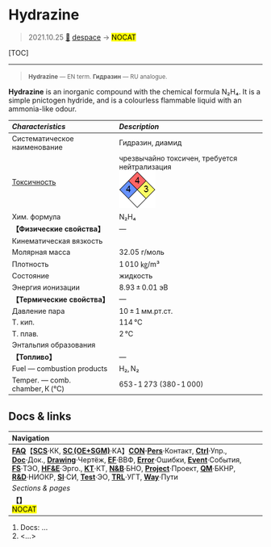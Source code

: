 # Hydrazine
> 2021.10.25 [🚀](../index/index.md) [despace](index.md) → [](.md) <mark>NOCAT</mark>

[TOC]

---

> <small>**Hydrazine** — EN term. **Гидразин** — RU analogue.</small>

**Hydrazine** is an inorganic compound with the chemical formula N₂H₄. It is a simple pnictogen hydride, and is a colourless flammable liquid with an ammonia-like odour.

|*Characteristics*|*Description*|
|:-|:-|
|Систематическое наименование|Гидразин, диамид|
|[Токсичность](nfpa_704.md)|чрезвычайно токсичен, требуется нейтрализация<br> ![](f/fuel/n2h4_nfpa704.webp)|
|Хим. формула|N₂H₄|
|**【Физические свойства】**|—|
|Кинематическая вязкость| |
|Молярная масса|32.05 г/моль|
|Плотность|1 010 ㎏/m³|
|Состояние|жидкость|
|Энергия ионизации|8.93 ± 0.01 эВ|
|**【Термические свойства】**|—|
|Давление пара|10 ± 1 мм.рт.ст.|
|Т. кип.|114 ℃|
|Т. плав.|2 ℃|
|Энтальпия образования| |
|**【Топливо】**|—|
|Fuel — combustion products|H₂, N₂|
|Temper. — comb. chamber, К (℃)|653 ‑ 1 273 (380 ‑ 1 000)|



## Docs & links
|Navigation|
|:-|
|**[FAQ](faq.md)**【**[SCS](scs.md)**·КК, **[SC (OE+SGM)](sc.md)**·КА】**[CON](contact.md)·[Pers](person.md)**·Контакт, **[Ctrl](control.md)**·Упр., **[Doc](doc.md)**·Док., **[Drawing](drawing.md)**·Чертёж, **[EF](ef.md)**·ВВФ, **[Error](error.md)**·Ошибки, **[Event](event.md)**·События, **[FS](fs.md)**·ТЭО, **[HF&E](hfe.md)**·Эрго., **[KT](kt.md)**·КТ, **[N&B](nnb.md)**·БНО, **[Project](project.md)**·Проект, **[QM](qm.md)**·БКНР, **[R&D](rnd.md)**·НИОКР, **[SI](si.md)**·СИ, **[Test](test.md)**·ЭО, **[TRL](trl.md)**·УГТ, **[Way](way.md)**·Пути|
|*Sections & pages*|
|**【[](.md)】**<br> <mark>NOCAT</mark>|

   1. Docs: …
   1. <…>

